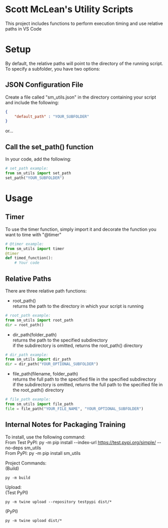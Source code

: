 # Scott McLean's Utility Scripts

This project includes functions to perform execution timing and use relative paths in VS Code

# Setup

By default, the relative paths will point to the directory of the running script.  
To specify a subfolder, you have two options:

## JSON Configuration File
Create a file called "sm_utils.json" in the directory containing your script and include the following:
```json
{
    "default_path" : "YOUR_SUBFOLDER"
}
```

or...

## Call the set_path() function
In your code, add the following:
```py
# set_path example:
from sm_utils import set_path
set_path("YOUR_SUBFOLDER")
```

# Usage

## Timer
To use the timer function, simply import it and decorate the function you want to time with "@timer"
```python
# @timer example:
from sm_utils import timer
@timer
def timed_function():
    # Your code
```

## Relative Paths
There are three relative path functions:

- root_path()  
returns the path to the directory in which your script is running
```py
# root_path example:
from sm_utils import root_path
dir = root_path()
```

- dir_path(folder_path)  
returns the path to the specified subdirectory  
if the subdirectory is omitted, returns the root_path() directory
```py
# dir_path example:
from sm_utils import dir_path
dir = dir_path("YOUR_OPTIONAL_SUBFOLDER")
```

- file_path(filename, folder_path)  
returns the full path to the specified file in the specified subdirectory  
if the subdirectory is omitted, returns the full path to the specified file in the root_path() directory
```py
# file_path example:
from sm_utils import file_path
file = file_path("YOUR_FILE_NAME", "YOUR_OPTIONAL_SUBFOLDER")
```

## Internal Notes for Packaging Training

To install, use the following command:  
From Test PyPI: py -m pip install --index-url https://test.pypi.org/simple/ --no-deps sm_utils  
From PyPI: py -m pip install sm_utils  

Project Commands:  
(Build)
```
py -m build
```

Upload:  
(Test PyPI)
```
py -m twine upload --repository testpypi dist/*
```
(PyPI)
```
py -m twine upload dist/*
```
